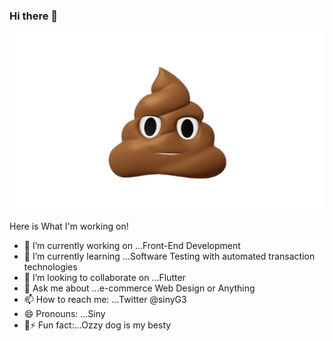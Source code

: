 ### Hi there 👋

![gif from nerdy.dev](https://github.com/sinyozz/Bootstraptemplatewebsite.github.io/blob/main/gif/poo.gif)
 
   Here is What I'm working on!

- 🔭 I’m currently working on ...Front-End Development 
- 🌱 I’m currently learning ...Software Testing with automated transaction technologies
- 👯 I’m looking to collaborate on ...Flutter
- 💬 Ask me about ...e-commerce Web Design or Anything 
- 📫 How to reach me: ...Twitter @sinyG3
- 😄 Pronouns: ...Siny 
- 🐶⚡ Fun fact:...Ozzy dog is my besty  

